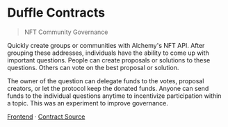 # Duffle Contracts

> NFT Community Governance

Quickly create groups or communities with Alchemy's NFT API. After grouping these addresses, individuals have the ability to come up with important questions. People can create proposals or solutions to these questions. Others can vote on the best proposal or solution. 

The owner of the question can delegate funds to the votes, proposal creators, or let the protocol keep the donated funds. Anyone can send funds to the individual questions anytime to incentivize participation within a topic. This was an experiment to improve governance.

[Frontend](https://github.com/wdphan/duffle) · [Contract Source](https://github.com/wdphan/duffle-contracts/tree/main/src)
